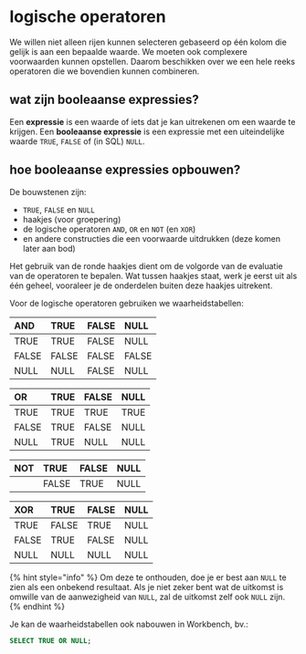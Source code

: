 # logische operatoren

We willen niet alleen rijen kunnen selecteren gebaseerd op één kolom die gelijk is aan een bepaalde waarde. We moeten ook complexere voorwaarden kunnen opstellen. Daarom beschikken over we een hele reeks operatoren die we bovendien kunnen combineren.

## wat zijn booleaanse expressies?

Een **expressie** is een waarde of iets dat je kan uitrekenen om een waarde te krijgen. Een **booleaanse expressie** is een expressie met een uiteindelijke waarde `TRUE`, `FALSE` of \(in SQL\) `NULL`.

## hoe booleaanse expressies opbouwen?

De bouwstenen zijn:

* `TRUE`, `FALSE` en `NULL`
* haakjes \(voor groepering\)
* de logische operatoren `AND`, `OR` en `NOT` \(en `XOR`\)
* en andere constructies die een voorwaarde uitdrukken \(deze komen later aan bod\)

Het gebruik van de ronde haakjes dient om de volgorde van de evaluatie van de operatoren te bepalen. Wat tussen haakjes staat, werk je eerst uit als één geheel, vooraleer je de onderdelen buiten deze haakjes uitrekent.

Voor de logische operatoren gebruiken we waarheidstabellen:

| AND | TRUE | FALSE | NULL |
| :--- | :--- | :--- | :--- |
| TRUE | TRUE | FALSE | NULL |
| FALSE | FALSE | FALSE | FALSE |
| NULL | NULL | FALSE | NULL |

| OR | TRUE | FALSE | NULL |
| :--- | :--- | :--- | :--- |
| TRUE | TRUE | TRUE | TRUE |
| FALSE | TRUE | FALSE | NULL |
| NULL | TRUE | NULL | NULL |

| NOT | TRUE | FALSE | NULL |
| :--- | :--- | :--- | :--- |
|  | FALSE | TRUE | NULL |

| XOR | TRUE | FALSE | NULL |
| :--- | :--- | :--- | :--- |
| TRUE | FALSE | TRUE | NULL |
| FALSE | TRUE | FALSE | NULL |
| NULL | NULL | NULL | NULL |

{% hint style="info" %}
Om deze te onthouden, doe je er best aan `NULL` te zien als een onbekend resultaat. Als je niet zeker bent wat de uitkomst is omwille van de aanwezigheid van `NULL`, zal de uitkomst zelf ook `NULL` zijn.
{% endhint %}

Je kan de waarheidstabellen ook nabouwen in Workbench, bv.:

```sql
SELECT TRUE OR NULL;
```


